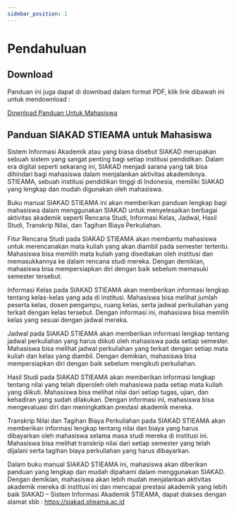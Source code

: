```yaml
---
sidebar_position: 1
---
```


# Pendahuluan

## Download

Panduan ini juga dapat di download dalam format PDF, klik link dibawah ini untuk mendownload :

[Download Panduan Untuk Mahasiswa](./assets/buku-manual-mahasiswa-siakad-stieama.pdf)

## Panduan SIAKAD STIEAMA untuk Mahasiswa

Sistem Informasi Akademik atau yang biasa disebut SIAKAD merupakan sebuah sistem yang sangat penting bagi setiap institusi pendidikan. Dalam era digital seperti sekarang ini, SIAKAD menjadi sarana yang tak bisa dihindari bagi mahasiswa dalam menjalankan aktivitas akademiknya. STIEAMA, sebuah institusi pendidikan tinggi di Indonesia, memiliki SIAKAD yang lengkap dan mudah digunakan oleh mahasiswa.

Buku manual SIAKAD STIEAMA ini akan memberikan panduan lengkap bagi mahasiswa dalam menggunakan SIAKAD untuk menyelesaikan berbagai aktivitas akademik seperti Rencana Studi, Informasi Kelas, Jadwal, Hasil Studi, Transkrip Nilai, dan Tagihan Biaya Perkuliahan.

Fitur Rencana Studi pada SIAKAD STIEAMA akan membantu mahasiswa untuk merencanakan mata kuliah yang akan diambil pada semester tertentu. Mahasiswa bisa memilih mata kuliah yang disediakan oleh institusi dan memasukkannya ke dalam rencana studi mereka. Dengan demikian, mahasiswa bisa mempersiapkan diri dengan baik sebelum memasuki semester tersebut.

Informasi Kelas pada SIAKAD STIEAMA akan memberikan informasi lengkap tentang kelas-kelas yang ada di institusi. Mahasiswa bisa melihat jumlah peserta kelas, dosen pengampu, ruang kelas, serta jadwal perkuliahan yang terkait dengan kelas tersebut. Dengan informasi ini, mahasiswa bisa memilih kelas yang sesuai dengan jadwal mereka.

Jadwal pada SIAKAD STIEAMA akan memberikan informasi lengkap tentang jadwal perkuliahan yang harus diikuti oleh mahasiswa pada setiap semester. Mahasiswa bisa melihat jadwal perkuliahan yang terkait dengan setiap mata kuliah dan kelas yang diambil. Dengan demikian, mahasiswa bisa mempersiapkan diri dengan baik sebelum mengikuti perkuliahan.

Hasil Studi pada SIAKAD STIEAMA akan memberikan informasi lengkap tentang nilai yang telah diperoleh oleh mahasiswa pada setiap mata kuliah yang diikuti. Mahasiswa bisa melihat nilai dari setiap tugas, ujian, dan kehadiran yang sudah dilakukan. Dengan informasi ini, mahasiswa bisa mengevaluasi diri dan meningkatkan prestasi akademik mereka.

Transkrip Nilai dan Tagihan Biaya Perkuliahan pada SIAKAD STIEAMA akan memberikan informasi lengkap tentang nilai dan biaya yang harus dibayarkan oleh mahasiswa selama masa studi mereka di institusi ini. Mahasiswa bisa melihat transkrip nilai dari setiap semester yang telah dijalani serta tagihan biaya perkuliahan yang harus dibayarkan.

Dalam buku manual SIAKAD STIEAMA ini, mahasiswa akan diberikan panduan yang lengkap dan mudah dipahami dalam menggunakan SIAKAD. Dengan demikian, mahasiswa akan lebih mudah menjalankan aktivitas akademik mereka di institusi ini dan mencapai prestasi akademik yang lebih baik
SIAKAD – Sistem Informasi Akademik STIEAMA, dapat diakses dengan alamat sbb :
https://siakad.stieama.ac.id
